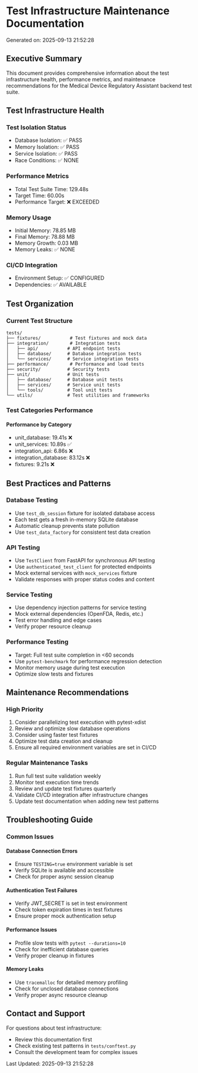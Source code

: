 # Test Infrastructure Maintenance Documentation

Generated on: 2025-09-13 21:52:28

## Executive Summary

This document provides comprehensive information about the test infrastructure
health, performance metrics, and maintenance recommendations for the Medical
Device Regulatory Assistant backend test suite.

## Test Infrastructure Health

### Test Isolation Status

- Database Isolation: ✅ PASS
- Memory Isolation: ✅ PASS
- Service Isolation: ✅ PASS
- Race Conditions: ✅ NONE

### Performance Metrics

- Total Test Suite Time: 129.48s
- Target Time: 60.00s
- Performance Target: ❌ EXCEEDED

### Memory Usage

- Initial Memory: 78.85 MB
- Final Memory: 78.88 MB
- Memory Growth: 0.03 MB
- Memory Leaks: ✅ NONE

### CI/CD Integration

- Environment Setup: ✅ CONFIGURED
- Dependencies: ✅ AVAILABLE

## Test Organization

### Current Test Structure

```
tests/
├── fixtures/           # Test fixtures and mock data
├── integration/        # Integration tests
│   ├── api/           # API endpoint tests
│   ├── database/      # Database integration tests
│   └── services/      # Service integration tests
├── performance/        # Performance and load tests
├── security/          # Security tests
├── unit/              # Unit tests
│   ├── database/      # Database unit tests
│   ├── services/      # Service unit tests
│   └── tools/         # Tool unit tests
└── utils/             # Test utilities and frameworks
```

### Test Categories Performance

#### Performance by Category

- unit_database: 19.41s ❌
- unit_services: 10.89s ✅
- integration_api: 6.86s ❌
- integration_database: 83.12s ❌
- fixtures: 9.21s ❌

## Best Practices and Patterns

### Database Testing

- Use `test_db_session` fixture for isolated database access
- Each test gets a fresh in-memory SQLite database
- Automatic cleanup prevents state pollution
- Use `test_data_factory` for consistent test data creation

### API Testing

- Use `TestClient` from FastAPI for synchronous API testing
- Use `authenticated_test_client` for protected endpoints
- Mock external services with `mock_services` fixture
- Validate responses with proper status codes and content

### Service Testing

- Use dependency injection patterns for service testing
- Mock external dependencies (OpenFDA, Redis, etc.)
- Test error handling and edge cases
- Verify proper resource cleanup

### Performance Testing

- Target: Full test suite completion in <60 seconds
- Use `pytest-benchmark` for performance regression detection
- Monitor memory usage during test execution
- Optimize slow tests and fixtures

## Maintenance Recommendations

### High Priority

1. Consider parallelizing test execution with pytest-xdist
2. Review and optimize slow database operations
3. Consider using faster test fixtures
4. Optimize test data creation and cleanup
5. Ensure all required environment variables are set in CI/CD

### Regular Maintenance Tasks

1. Run full test suite validation weekly
2. Monitor test execution time trends
3. Review and update test fixtures quarterly
4. Validate CI/CD integration after infrastructure changes
5. Update test documentation when adding new test patterns

## Troubleshooting Guide

### Common Issues

#### Database Connection Errors

- Ensure `TESTING=true` environment variable is set
- Verify SQLite is available and accessible
- Check for proper async session cleanup

#### Authentication Test Failures

- Verify JWT_SECRET is set in test environment
- Check token expiration times in test fixtures
- Ensure proper mock authentication setup

#### Performance Issues

- Profile slow tests with `pytest --durations=10`
- Check for inefficient database queries
- Verify proper cleanup in fixtures

#### Memory Leaks

- Use `tracemalloc` for detailed memory profiling
- Check for unclosed database connections
- Verify proper async resource cleanup

## Contact and Support

For questions about test infrastructure:

- Review this documentation first
- Check existing test patterns in `tests/conftest.py`
- Consult the development team for complex issues

Last Updated: 2025-09-13 21:52:28
